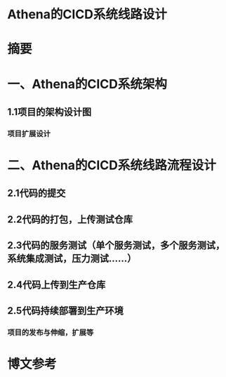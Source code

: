 # Athena的CICD系统线路设计

# 摘要

# 一、Athena的CICD系统架构

## 1.1项目的架构设计图

### 项目扩展设计

# 二、Athena的CICD系统线路流程设计

## 2.1代码的提交

## 2.2代码的打包，上传测试仓库

## 2.3代码的服务测试（单个服务测试，多个服务测试，系统集成测试，压力测试……）

## 2.4代码上传到生产仓库

## 2.5代码持续部署到生产环境

### 项目的发布与伸缩，扩展等


# 博文参考
